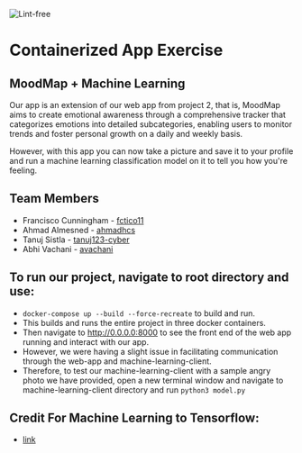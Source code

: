 ![Lint-free](https://github.com/nyu-software-engineering/containerized-app-exercise/actions/workflows/lint.yml/badge.svg)

# Containerized App Exercise

## MoodMap + Machine Learning 
Our app is an extension of our web app from project 2, that is, MoodMap aims to create emotional awareness through a comprehensive tracker that categorizes emotions into detailed subcategories, enabling users to monitor trends and foster personal growth on a daily and weekly basis.

However, with this app you can now take a picture and save it to your profile and run a machine learning classification model on it to tell you how you're feeling. 


## Team Members

- Francisco Cunningham - [fctico11](https://github.com/fctico11)
- Ahmad Almesned - [ahmadhcs](https://github.com/ahmadhcs)
- Tanuj Sistla - [tanuj123-cyber](https://github.com/tanuj123-cyber)
- Abhi Vachani - [avachani](https://github.com/avachani)


## To run our project, navigate to root directory and use:
- ```docker-compose up --build --force-recreate``` to build and run. 
- This builds and runs the entire project in three docker containers.
- Then navigate to http://0.0.0.0:8000 to see the front end of the web app running and interact with our app. 
- However, we were having a slight issue in facilitating communication through the web-app and machine-learning-client.
- Therefore, to test our machine-learning-client with a sample angry photo we have provided, open a new terminal window and navigate to machine-learning-client directory and run ```python3 model.py```

## Credit For Machine Learning to Tensorflow:
- [link](https://www.tensorflow.org/tutorials/images/classification)
